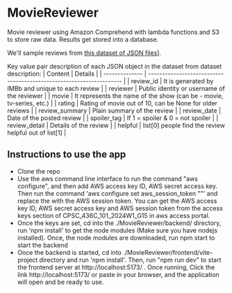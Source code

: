 # MovieReviewer
Movie reviewer using Amazon Comprehend with lambda functions and S3 to store raw data. Results get stored into a database.

We'll sample reviews from [this dataset of JSON files](https://www.kaggle.com/datasets/ebiswas/imdb-review-dataset)].

Key value pair description of each JSON object in the dataset from dataset description:
| Content        | Details                                                              |
| -------------- | -------------------------------------------------------------------- |
| review_id      | It is generated by IMBb and unique to each review                    |
| reviewer       | Public identity or username of the reviewer                          |
| movie          | It represents the name of the show (can be - movie, tv-series, etc.) |
| rating         | Rating of movie out of 10, can be None for older reviews             |
| review_summary | Plain summary of the review                                          |
| review_date    | Date of the posted review                                            |
| spoiler_tag    | If 1 = spoiler & 0 = not spoiler                                     |
| review_detail  | Details of the review                                                |
| helpful        | list[0] people find the review helpful out of list[1]                |

## Instructions to use the app

- Clone the repo
- Use the aws command line interface to run the command "aws configure", and then add AWS access key ID, AWS secret access key. Then run the command 'aws configure set aws_session_token "<token>"' and replace the <token> with the AWS session token. You can get the AWS access key ID, AWS secret access key and AWS session token from the access keys section of CPSC_436C_101_2024W1_G15 in aws access portal.
- Once the keys are set, cd into the ./MovieReviewer/backend/ directory, run 'npm install' to get the node modules (Make sure you have nodejs installed). Once, the node modules are downloaded, run npm start to start the backend
- Once the backend is started, cd into ./MovieReviewer/frontend/vite-project directory and run 'npm install'. Then, run "npm run dev" to start the frontend server at http://localhost:5173/ . Once running, Click the link http://localhost:5173/ or paste in your browser, and the application will open and be ready to use.
